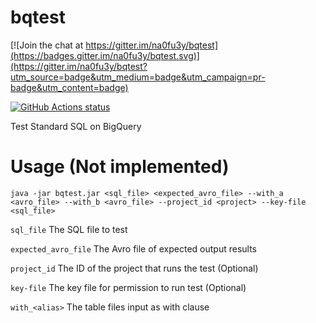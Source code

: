 # bqtest

[![Join the chat at https://gitter.im/na0fu3y/bqtest](https://badges.gitter.im/na0fu3y/bqtest.svg)](https://gitter.im/na0fu3y/bqtest?utm_source=badge&utm_medium=badge&utm_campaign=pr-badge&utm_content=badge)

<p align="left">
  <a href="https://github.com/na0fu3y/bqtest"><img alt="GitHub Actions status" src="https://github.com/na0fu3y/bqtest/workflows/Scala%20CD/badge.svg"></a>
</p>
Test Standard SQL on BigQuery

# Usage (Not implemented)
```shell script
java -jar bqtest.jar <sql_file> <expected_avro_file> --with_a <avro_file> --with_b <avro_file> --project_id <project> --key-file <sql_file>
```

`sql_file`
The SQL file to test

`expected_avro_file`
The Avro file of expected output results

`project_id`
The ID of the project that runs the test (Optional)

`key-file`
The key file for permission to run test (Optional)

`with_<alias>`
The table files input as with clause
